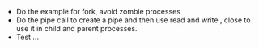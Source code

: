 - Do the example for fork, avoid zombie processes
- Do the pipe call to create a pipe and then use read and write , close to use it in child and parent processes.
- Test ... 
